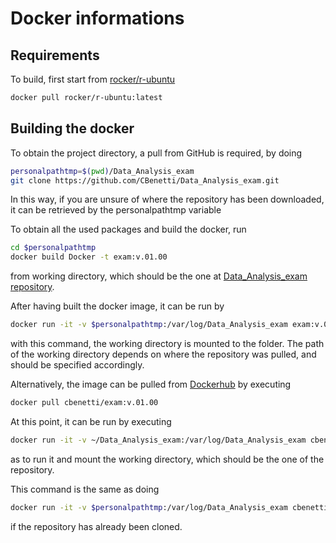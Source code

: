 # Docker informations

## Requirements
To build, first start from [rocker/r-ubuntu](https://hub.docker.com/r/rocker/r-ubuntu)

```bash
docker pull rocker/r-ubuntu:latest
```

## Building the docker

To obtain the project directory, a pull from GitHub is required, by doing

```bash
personalpathtmp=$(pwd)/Data_Analysis_exam
git clone https://github.com/CBenetti/Data_Analysis_exam.git
```
In this way, if you are unsure of where the repository has been downloaded, it can be retrieved by the personalpathtmp variable

To obtain all the used packages and build the docker, run

```bash
cd $personalpathtmp
docker build Docker -t exam:v.01.00
```

from working directory, which should be the one at [Data_Analysis_exam repository](https://github.com/CBenetti/Data_Analysis_exam/).

After having built the docker image, it  can be run by

```bash
docker run -it -v $personalpathtmp:/var/log/Data_Analysis_exam exam:v.01.00
```
with this command, the working directory is mounted to the folder. The path of the working directory depends on where the repository was pulled, and should be specified accordingly.


Alternatively, the image can be pulled from [Dockerhub](https://hub.docker.com/r/cbenetti/exam) by executing

```bash
docker pull cbenetti/exam:v.01.00
``` 

At this point, it can be run by executing

```bash
docker run -it -v ~/Data_Analysis_exam:/var/log/Data_Analysis_exam cbenetti/exam:v.01.00
```

as to run it and mount the working directory, which should be the one of the repository.

This command is the same as doing

```bash
docker run -it -v $personalpathtmp:/var/log/Data_Analysis_exam cbenetti/exam:v.01.00
```

if the repository has already been cloned.
